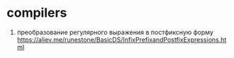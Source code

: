 # compilers
1. преобразование регулярного выражения в постфиксную форму <https://aliev.me/runestone/BasicDS/InfixPrefixandPostfixExpressions.html>
